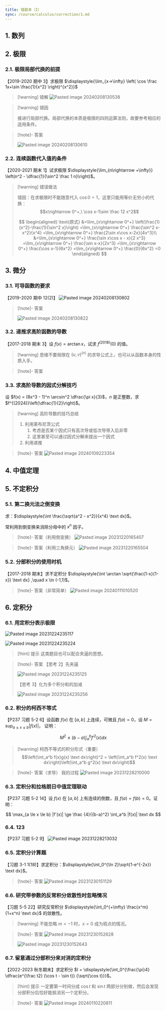```yaml
---
title: 错题本（I）
sync: /course/calculus/correction/1.md
---
```


## 1. 数列

## 2. 极限

### 2.1. 极限局部代换的前提

【2019-2020 期中 3】求极限 $\displaystyle{\lim_{x->\infty} \left( \cos \frac 1x+\sin \frac{1}{x^2} \right)^{x^2}}$

> [!warning] 错解
> ![Pasted image 20240208130538](https://static.memset0.cn/img/v6/2024/02/08/pOYE3N3M.png)

> [!warning] 错因
>
> 接进行局部代换。局部代换的本质是极限的四则运算法则，故要参考相应的适用条件。

> [!note]- 答案
>
> ![Pasted image 20240208130610](https://static.memset0.cn/img/v6/2024/02/08/0m7lC94o.png)

### 2.2. 连续函数代入值的条件

【2020-2021 期末 1】试求极限 $\displaystyle{\lim_{n\rightarrow +\infty}} \left(n^2 - \dfrac{1}{\sin^2 \frac 1 n}\right)$。

> [!warning] 错误做法
>
> 错因：在求极限时不能随意代入 $\cos 0=1$，这里只能用等价无穷小的代换：
> $$x\rightarrow 0^+,\ \cos x-1\sim \frac 12 x^2$$
>
> $$
> \begin{aligned}
> \text{原式}
> &=\lim_{x\rightarrow 0^+} \left(\frac{1}{x^2}-\frac{1}{\sin^2 x}\right)
> =\lim_{x\rightarrow 0^+} \frac{\sin^2 x-x^2}{x^4}
> =\lim_{x\rightarrow 0^+} \frac{2\sin x\cos x-2x}{4x^3}\\
> &=\lim_{x\rightarrow 0^+} \frac{\sin x\cos x - x}{2 x^3}
> =\lim_{x\rightarrow 0^+} \frac{\sin x-x}{2x^3}
> =\lim_{x\rightarrow 0^+} \frac{\cos x-1}{6x^2}
> =\lim_{x\rightarrow 0^+} \frac{0}{6x^2}
> =0
> \end{aligned}
> $$

## 3. 微分

### 3.1. 可导函数的要求

【2019-2020 期中 12(2)】 ![Pasted image 20240208130802](https://static.memset0.cn/img/v6/2024/02/08/ZSU0XTRU.png)

> [!note]- 答案
>
> ![Pasted image 20240208130822](https://static.memset0.cn/img/v6/2024/02/08/4HyJDozY.png)

### 3.2. 递推求高阶函数的导数

【2017-2018 期末 3】设 $f(x)=\arctan x$，试求 $f^{(2018)}(0)$ 的值。

> [!warning] 思维不要局限在 $(u,v)^{(n)}$ 的求导公式上，也可以从函数本身的性质入手。

> [!note]- 答案

### 3.3. 求高阶导数的因式分解技巧

设 $f(x) = (8x^3 - 1)^n \arcsin^2 \dfrac{\pi x}{3}$，$n$ 是正整数，求 $f^{(2024)}\left(\dfrac{1}{2}\right)$。

> [!warning] 高阶导数的技巧总结
>
> 1. 利用莱布尼茨公式
>     1. 考虑是否某个因式只有高次导或低次导带入后非零
>     2. 这里甚至可以通过因式分解来提出一个因式
> 2. 利用递推

> [!note]- 答案
> ![Pasted image 20240109223354](https://static.memset0.cn/img/v6/2024/02/08/YO7z24U3.png)

## 4. 中值定理

## 5. 不定积分

### 5.1. 第二换元法之倒变换

求：$\displaystyle{\int \frac{\sqrt{a^2 - x^2}}{x^4} \text dx}$。

常利用到倒变换来消除分母中的 $x^n$ 因子。

> [!note]- 答案（利用倒变换）
> ![Pasted image 20231220165407](https://static.memset0.cn/img/v6/2024/02/08/qBTgVzrW.png)

> [!note]- 答案（利用三角换元）
> ![Pasted image 20231220165504](https://static.memset0.cn/img/v6/2024/02/08/wyD1gSsu.png)

### 5.2. 分部积分的使用时机

【2017-2018 期末】求不定积分 $\displaystyle{\int \arctan \sqrt{\frac{1-x}{1-x}} \text dx} ,\quad x \in (-1,1)$。

> [!note]- 答案（非常简单）
> ![Pasted image 20240111010520](https://static.memset0.cn/img/v6/2024/02/08/Ea10jJYL.png)

## 6. 定积分

### 6.1. 用定积分表示极限

![Pasted image 20231224235117](https://static.memset0.cn/img/v6/2024/02/08/5Y3dBdqq.png)

![Pasted image 20231224235224](https://static.memset0.cn/img/v6/2024/02/08/4wE0LDpj.png)

> [!hint] 提示
> 这类题目也可以配合夹逼的思想。

> [!note]- 答案
> 【思考 2】先夹逼
>
> ![Pasted image 20231224235125](https://static.memset0.cn/img/v6/2024/02/08/GBRP4SQT.png)
>
> 【思考 3】化为多个积分和的加减
>
> ![Pasted image 20231224235256](https://static.memset0.cn/img/v6/2024/02/08/vG1tL1KP.png)

### 6.2. 积分的柯西不等式

【P237 习题 5-2 6】设函数 $f(x)$ 在 $[a,b]$ 上连续，可微且 $f(a) = 0$，设 $M = \displaystyle{\sup_{a\le x\le b} |f(x)|}$， 证明：

$$
M^2 \le (b-a) \int_a^b {f'}^2 (x) dx
$$

> [!warning] 柯西不等式的积分形式（重要）
> $$\left(\int_a^b f(x)g(x) \text dx\right)^2 = \left(\int_a^b f^2(x) \text dx\right)\left(\int_a^b g^2(x) \text dx\right)$$

> [!note]- 答案（求导）
> 我的过程
> ![Pasted image 20231228210000](https://static.memset0.cn/img/v6/2024/02/08/1u9WIHua.png)

### 6.3. 定积分和拉格朗日中值定理联动

【P237 习题 5-2 14】设 $f(x)$ 在 $[a,b]$ 上有连续的倒数，且 $f(a) = f(b) = 0$。证明：

$$
\max_{a \le x \le b} |f'(x)| \ge \frac {4}{{b-a}^2} \int_a^b |f(x)| \text dx
$$

### 6.4. 123

【P237 习题 5-2 9】 ![Pasted image 20231228213032](https://static.memset0.cn/img/v6/2024/02/08/9trYQPOU.png)

### 6.5. 定积分计算题

【习题 3-1 1(18)】求定积分：$\displaystyle{\int_0^{\ln 2}\sqrt{1-e^{-2x}} \text dx}$。

> [!note]- 答案
> ![Pasted image 20231230151129](https://static.memset0.cn/img/v6/2024/02/08/SHKzVzJr.png)

### 6.6. 研究带参数的反常积分敛散性时忽略情况

【习题 5-5 22】研究反常积分 $\displaystyle{\int_0^{+\infty} \frac{x^m}{1+x^n} \text dx}$ 的敛散性。

> [!warning] 不能忽略 $m<-1$ 时，$x=0$ 成为瑕点的情况。

> [!note]- 答案
> ![Pasted image 20231230152628](https://static.memset0.cn/img/v6/2024/02/08/q6JBfCkG.png)
>
> ![Pasted image 20231230152643](https://static.memset0.cn/img/v6/2024/02/08/iMKyxYs4.png)

### 6.7. 留意通过分部积分来对消的定积分

【2022-2023 秋冬期末】求定积分 $I = \displaystyle{\int_0^{\frac{\pi}4} \dfrac{e^{\frac t2} (\cos t - \sin t)} {\sqrt{\cos t}}}$。

> [!hint] 提示
> 一定要第一时间分成 $\cos t$ 和 $\sin t$ 两部分分别做，然后会发现分部积分后恰好能抵消另一个定积分。

> [!note]- 答案
> ![Pasted image 20240110220811](https://static.memset0.cn/img/v6/2024/02/08/6tovFooT.png)
